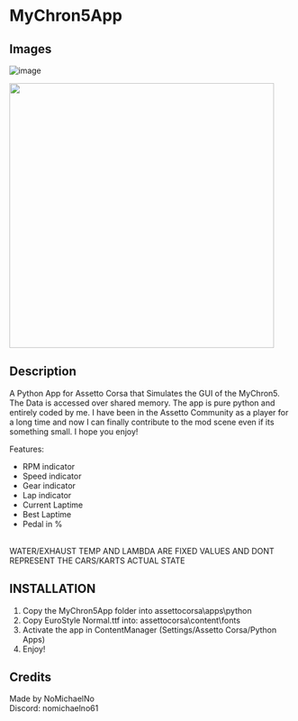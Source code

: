 # MyChron5App

## Images
![image](https://github.com/user-attachments/assets/ec58fa18-6f61-47cc-9fdf-19dad63f94e4)

<image src="https://github.com/user-attachments/assets/0881038e-4434-4442-b772-75bac6546a2d" width="470" >


## Description
A Python App for Assetto Corsa that Simulates the GUI of the MyChron5. The Data is accessed over shared memory.
The app is pure python and entirely coded by me. I have been in the Assetto Community as a player for a long time and now I can
finally contribute to the mod scene even if its something small. I hope you enjoy!

Features:
- RPM indicator
- Speed indicator
- Gear indicator
- Lap indicator
- Current Laptime
- Best Laptime
- Pedal in %<br>
<br>
WATER/EXHAUST TEMP AND LAMBDA ARE FIXED VALUES AND DONT REPRESENT THE CARS/KARTS ACTUAL STATE<br>

## INSTALLATION
1. Copy the MyChron5App folder into assettocorsa\apps\python
2. Copy EuroStyle Normal.ttf into: assettocorsa\content\fonts
3. Activate the app in ContentManager (Settings/Assetto Corsa/Python Apps)
4. Enjoy!

## Credits
Made by NoMichaelNo<br>
Discord: nomichaelno61
